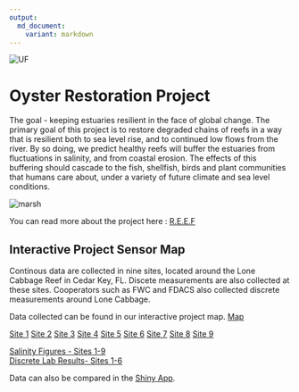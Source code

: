 ```yaml
---
output: 
  md_document:
    variant: markdown
---
```


![UF](http://branding.ifas.ufl.edu/media/brandingifasufledu/IFASWeb20132-300x99.png)

# Oyster Restoration Project


The goal - keeping estuaries resilient in the face of global change. The primary goal of this project is to restore degraded chains of reefs in a way that is resilient both to sea level rise, and to continued low flows from the river. By so doing, we predict healthy reefs will buffer the estuaries from fluctuations in salinity, and from coastal erosion. The effects of this buffering should cascade to the fish, shellfish, birds and plant communities that humans care about, under a variety of future climate and 
sea level conditions.

![marsh](http://www.wec.ufl.edu/oysterproject/i/header_oysters.jpg)

You can read more about the project here : 
[R.E.E.F](http://www.wec.ufl.edu/oysterproject/restoration.php)

## Interactive Project Sensor Map 

Continous data are collected in nine sites, located around the Lone Cabbage Reef in Cedar Key, FL. Discete measurements are also collected at these sites. Cooperators such as FWC and FDACS also collected discrete measurements around Lone Cabbage.

Data collected can be found in our interactive project map.
[Map](http://rpubs.com/oysterproject/projectmap)


[Site 1](http://rpubs.com/oysterproject/site1measurements)
[Site 2](http://rpubs.com/oysterproject/site2measurements)
[Site 3](http://rpubs.com/oysterproject/site3measurements)
[Site 4](http://rpubs.com/oysterproject/site4measurements)
[Site 5](http://rpubs.com/oysterproject/site5measurements)
[Site 6](http://rpubs.com/oysterproject/site6measurements)
[Site 7](http://rpubs.com/oysterproject/site7measurements)
[Site 8](http://rpubs.com/oysterproject/site8measurements)
[Site 9](http://rpubs.com/oysterproject/site9measurements)

[Salinity Figures - Sites 1-9](http://rpubs.com/melimore86/allsalplots)  
[Discrete Lab Results- Sites 1-6 ](http://rpubs.com/melimore86/alllabresults)  

Data can also be compared in the [Shiny App](https://oysterprojectck.shinyapps.io/mels-shiny/).






